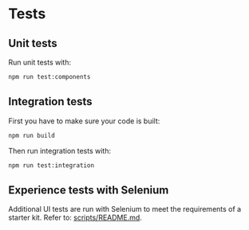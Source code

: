 # Tests

## Unit tests

Run unit tests with:

```bash
npm run test:components
```

## Integration tests

First you have to make sure your code is built:

```bash
npm run build
```

Then run integration tests with:

```bash
npm run test:integration
```

## Experience tests with Selenium

Additional UI tests are run with Selenium to meet the requirements of a starter kit.  Refer to:  [scripts/README.md](scripts/README.md).
